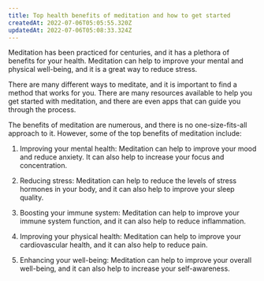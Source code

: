 ```yaml
---
title: Top health benefits of meditation and how to get started
createdAt: 2022-07-06T05:05:55.320Z
updatedAt: 2022-07-06T05:08:33.324Z
---
```


Meditation has been practiced for centuries, and it has a plethora of benefits for your health. Meditation can help to improve your mental and physical well-being, and it is a great way to reduce stress.

There are many different ways to meditate, and it is important to find a method that works for you. There are many resources available to help you get started with meditation, and there are even apps that can guide you through the process.

The benefits of meditation are numerous, and there is no one-size-fits-all approach to it. However, some of the top benefits of meditation include:

1. Improving your mental health: Meditation can help to improve your mood and reduce anxiety. It can also help to increase your focus and concentration.

2. Reducing stress: Meditation can help to reduce the levels of stress hormones in your body, and it can also help to improve your sleep quality.

3. Boosting your immune system: Meditation can help to improve your immune system function, and it can also help to reduce inflammation.

4. Improving your physical health: Meditation can help to improve your cardiovascular health, and it can also help to reduce pain.

5. Enhancing your well-being: Meditation can help to improve your overall well-being, and it can also help to increase your self-awareness.
